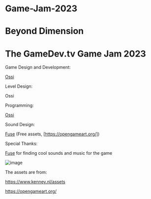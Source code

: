 # Game-Jam-2023

# Beyond Dimension 
# The GameDev.tv Game Jam 2023

Game Design and Development:

[Ossi](https://github.com/Ossi05)

Level Design:

Ossi

Programming:

[Ossi](https://github.com/Ossi05)

Sound Design:

[Fuse](https://github.com/fusee1) (Free assets, [https://opengameart.org/])

Special Thanks:

[Fuse](https://github.com/fusee1) for finding cool sounds and music for the game

![image](https://github.com/Ossi05/Game-Jam-2023/assets/77546709/99eddf50-3c40-46c0-a348-2bebb19b9e80)


The assets are from:

https://www.kenney.nl/assets

https://opengameart.org/
